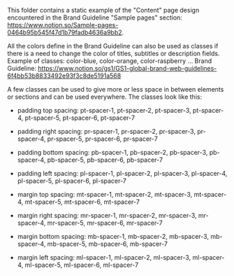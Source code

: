 This folder contains a static example of the "Content" page design
encountered in the Brand Guideline  "Sample pages" section:
https://www.notion.so/Sample-pages-0464b95b545f47d1b79fadb4636a9bb2.

All the colors define in the Brand Guideline can also be used as classes if there is a need to change the color of titles, subtitles or description fields. Example of classes: color-blue, color-orange, color-raspberry ... Brand Guideline: https://www.notion.so/gs1/GS1-global-brand-web-guidelines-6f4bb53b8833492e93f3c8de5191a568

A few classes can be used to give more or less space in between elements or sections and can be used everywhere. The classes look like this:

  - padding top spacing: pt-spacer-1, pt-spacer-2, pt-spacer-3, pt-spacer-4, pt-spacer-5, pt-spacer-6, pt-spacer-7
  - padding right spacing: pr-spacer-1, pr-spacer-2, pr-spacer-3, pr-spacer-4, pr-spacer-5, pr-spacer-6, pr-spacer-7
  - padding bottom spacing: pb-spacer-1, pb-spacer-2, pb-spacer-3, pb-spacer-4, pb-spacer-5, pb-spacer-6, pb-spacer-7
  - padding left spacing: pl-spacer-1, pl-spacer-2, pl-spacer-3, pl-spacer-4, pl-spacer-5, pl-spacer-6, pl-spacer-7

  - margin top spacing: mt-spacer-1, mt-spacer-2, mt-spacer-3, mt-spacer-4, mt-spacer-5, mt-spacer-6, mt-spacer-7
  - margin right spacing: mr-spacer-1, mr-spacer-2, mr-spacer-3, mr-spacer-4, mr-spacer-5, mr-spacer-6, mr-spacer-7
  - margin bottom spacing: mb-spacer-1, mb-spacer-2, mb-spacer-3, mb-spacer-4, mb-spacer-5, mb-spacer-6, mb-spacer-7
  - margin left spacing: ml-spacer-1, ml-spacer-2, ml-spacer-3, ml-spacer-4, ml-spacer-5, ml-spacer-6, ml-spacer-7

